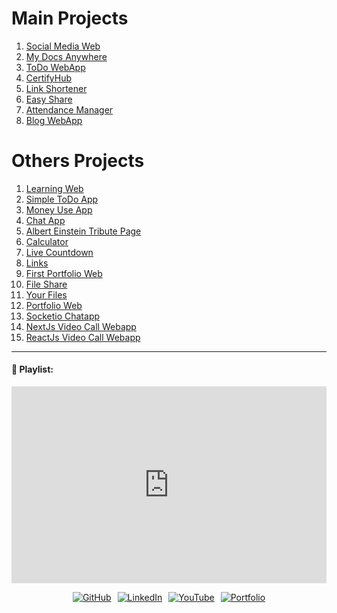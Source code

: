 # Main Projects

1. [Social Media Web](/projects/socialmediaweb/)
2. [My Docs Anywhere](/projects/mydocswebapp/)
3. [ToDo WebApp](/projects/todowebapp/)
4. [CertifyHub](/projects/certifyhub/)
5. [Link Shortener](/projects/linkshortener/)
6. [Easy Share](/projects/easyshare/)
7. [Attendance Manager](/projects/attendance-manager/)
8. [Blog WebApp](/projects/blog-webapp/)

# Others Projects
1. [Learning Web](https://learning-website-soumojit.vercel.app/)
2. [Simple ToDo App](https://todo-webapp-soumojitshome.vercel.app/)
3. [Money Use App](https://money-use-app.vercel.app/)
4. [Chat App](https://chatting-webapp-soumojit.vercel.app/)
5. [Albert Einstein Tribute Page](https://oibsip-oasisinfobyte-soumojitshome.vercel.app/)
6. [Calculator](https://calculator-soumojitshome.vercel.app/)
7. [Live Countdown](https://live-countdown.vercel.app/)
8. [Links](https://implinkssoumojit.vercel.app/)
9. [First Portfolio Web](https://soumojit-shome-portfolio-website.vercel.app/)
10. [File Share](https://file-sharing-webapp-soumojit.vercel.app/)
11. [Your Files](https://yourfilessoumojit.vercel.app/)
12. [Portfolio Web](https://soumojitshome.vercel.app/)
13. [Socketio Chatapp](https://soumojit-socketio-chatapp.vercel.app/)
14. [NextJs Video Call Webapp](https://soumojit-nextjs-videocall-webapp.vercel.app/)
15. [ReactJs Video Call Webapp](https://react-web-rtc-raj.vercel.app/)



---

#### 🚀 Playlist:

<iframe width="100%" height="315" src="https://www.youtube.com/embed/videoseries?si=vxGiLP26y__6KrDE&amp;list=PLa4SSqnW_OPNuAGq_R3O4DFw0G9sriDzJ" title="YouTube video player" frameborder="0" allow="accelerometer; autoplay; clipboard-write; encrypted-media; gyroscope; picture-in-picture; web-share" allowfullscreen></iframe>


<br>

<!-- # Connect with me :   -->

<div style="display: flex; justify-content: center; flex-wrap: wrap; gap: 10px;">
 
[![GitHub](https://img.shields.io/badge/github-%2324292e.svg?&style=for-the-badge&logo=github&logoColor=white)](https://github.com/Soumojitshome2023) 

[![LinkedIn](https://img.shields.io/badge/linkedin-%231E77B5.svg?&style=for-the-badge&logo=linkedin&logoColor=white)](https://www.linkedin.com/in/soumojit-shome-90a190241)
  
[![YouTube](https://img.shields.io/badge/youtube-%23EE4831.svg?&style=for-the-badge&logo=youtube&logoColor=white)](https://youtube.com/@soumojitshome)

[![Portfolio](https://img.shields.io/badge/Portfolio-%23000000.svg?style=for-the-badge&logo=vercel&logoColor=white)](https://www.soumojitshome.me/)
  
</div>

<br>